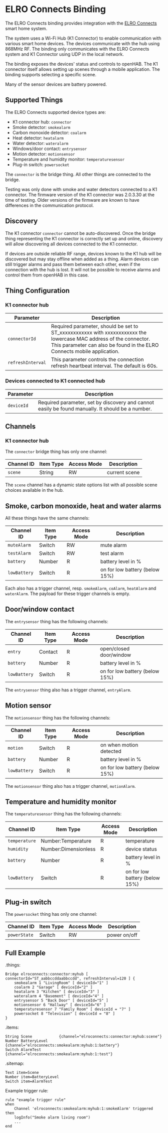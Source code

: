 # ELRO Connects Binding

The ELRO Connects binding provides integration with the [ELRO Connects](https://www.elro.eu/en/smart-home) smart home system.

The system uses a Wi-Fi Hub (K1 Connector) to enable communication with various smart home devices.
The devices communicate with the hub using 868MHz RF.
The binding only communicates with the ELRO Connects system and K1 Connector using UDP in the local network.

The binding exposes the devices' status and controls to openHAB.
The K1 connector itself allows setting up scenes through a mobile application.
The binding supports selecting a specific scene.

Many of the sensor devices are battery powered.

## Supported Things

The ELRO Connects supported device types are:

* K1 connector hub: `connector`
* Smoke detector: `smokealarm`
* Carbon monoxide detector: `coalarm`
* Heat detector: `heatalarm`
* Water detector: `wateralarm`
* Windows/door contact: `entrysensor`
* Motion detector: `motionsensor`
* Temperature and humidity monitor: `temperaturesensor`
* Plug-in switch: `powersocket`

The `connector` is the bridge thing.
All other things are connected to the bridge.

Testing was only done with smoke and water detectors connected to a K1 connector.
The firmware version of the K1 connector was 2.0.3.30 at the time of testing.
Older versions of the firmware are known to have differences in the communication protocol.

## Discovery

The K1 connector `connector` cannot be auto-discovered.
Once the bridge thing representing the K1 connector is correctly set up and online, discovery will allow discovering all devices connected to the K1 connector.

If devices are outside reliable RF range, devices known to the K1 hub will be discovered but may stay offline when added as a thing.
Alarm devices can still trigger alarms and pass them between each other, even if the connection with the hub is lost.
It will not be possible to receive alarms and control them from openHAB in this case.

## Thing Configuration

### K1 connector hub

| Parameter         | Description            |
|--------------------|----------------------|
| `connectorId` | Required parameter, should be set to ST_xxxxxxxxxxxx with xxxxxxxxxxxx the lowercase MAC address of the connector. This parameter can also be found in the ELRO Connects mobile application. |
| `refreshInterval` | This parameter controls the connection refresh heartbeat interval. The default is 60s. |

### Devices connected to K1 connected hub

| Parameter         | Description            |
|--------------------|----------------------|
| `deviceId` | Required parameter, set by discovery and cannot easily be found manually. It should be a number. |

## Channels

### K1 connector hub

The `connector` bridge thing has only one channel:

| Channel ID         | Item Type            | Access Mode | Description                                        |
|--------------------|----------------------|-------------|----------------------------------------------------|
| `scene`            | String               | RW          | current scene                                      |

The `scene` channel has a dynamic state options list with all possible scene choices available in the hub.

## Smoke, carbon monoxide, heat and water alarms

All these things have the same channels:

| Channel ID         | Item Type            | Access Mode | Description                                        |
|--------------------|----------------------|-------------|----------------------------------------------------|
| `muteAlarm`        | Switch               | RW          | mute alarm                                         |
| `testAlarm`        | Switch               | RW          | test alarm                                         |
| `battery`          | Number               | R           | battery level in %                                 |
| `lowBattery`       | Switch               | R           | on for low battery (below 15%)                     |

Each also has a trigger channel, resp. `smokeAlarm`, `coAlarm`, `heatAlarm` and `waterAlarm`.
The payload for these trigger channels is empty.

## Door/window contact

The `entrysensor` thing has the following channels:

| Channel ID         | Item Type            | Access Mode | Description                                        |
|--------------------|----------------------|-------------|----------------------------------------------------|
| `entry`            | Contact              | R           | open/closed door/window                            |
| `battery`          | Number               | R           | battery level in %                                 |
| `lowBattery`       | Switch               | R           | on for low battery (below 15%)                     |

The `entrysensor` thing also has a trigger channel, `entryAlarm`.

## Motion sensor

The `motionsensor` thing has the following channels:

| Channel ID         | Item Type            | Access Mode | Description                                        |
|--------------------|----------------------|-------------|----------------------------------------------------|
| `motion`           | Switch               | R           | on when motion detected                            |
| `battery`          | Number               | R           | battery level in %                                 |
| `lowBattery`       | Switch               | R           | on for low battery (below 15%)                     |

The `motionsensor` thing also has a trigger channel, `motionAlarm`.

## Temperature and humidity monitor

The `temperaturesensor` thing has the following channels:

| Channel ID         | Item Type            | Access Mode | Description                                        |
|--------------------|----------------------|-------------|----------------------------------------------------|
| `temperature`      | Number:Temperature   | R           | temperature                                        |
| `humidity`         | Number:Dimensionless | R           | device status                                      |
| `battery`          | Number               | R           | battery level in %                                 |
| `lowBattery`       | Switch               | R           | on for low battery (below 15%)                     |

## Plug-in switch

The `powersocket` thing has only one channel:

| Channel ID         | Item Type            | Access Mode | Description                                        |
|--------------------|----------------------|-------------|----------------------------------------------------|
| `powerState`       | Switch               | RW          | power on/off                                       |


## Full Example

.things:

```
Bridge elroconnects:connector:myhub [ connectorId="ST_aabbccddaabbccdd", refreshInterval=120 ] {
    smokealarm 1 "LivingRoom" [ deviceId="1" ]
    coalarm 2 "Garage" [ deviceId="2" ]
    heatalarm 3 "Kitchen" [ deviceId="3" ]
    wateralarm 4 "Basement" [ deviceId="4" ]
    entrysensor 5 "Back Door" [ deviceId="5" ]
    motionsensor 6 "Hallway" [ deviceId="6" ]
    temperaturesensor 7 "Family Room" [ deviceId = "7" ]
    powersocket 8 "Television" [ deviceId = "8" ]
}
```

.items:

```
String Scene            {channel="elroconnects:connector:myhub:scene"}
Number BatteryLevel     {channel="elroconnects:smokealarm:myhub:1:battery"}
Switch AlarmTest        {channel="elroconnects:smokealarm:myhub:1:test"}
```

.sitemap:

```
Text item=Scene
Number item=BatteryLevel
Switch item=AlarmTest
```

Example trigger rule:

```
rule "example trigger rule"
when
    Channel 'elroconnects:smokealarm:myhub:1:smokeAlarm' triggered
then
    logInfo("Smoke alarm living room")
    ...
end
```


